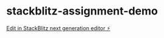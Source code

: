 # stackblitz-assignment-demo

[Edit in StackBlitz next generation editor ⚡️](https://stackblitz.com/~/github.com/kevinch3-shoutly/stackblitz-assignment-demo)
